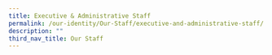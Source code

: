 ```yaml
---
title: Executive & Administrative Staff
permalink: /our-identity/Our-Staff/executive-and-administrative-staff/
description: ""
third_nav_title: Our Staff
---
```

